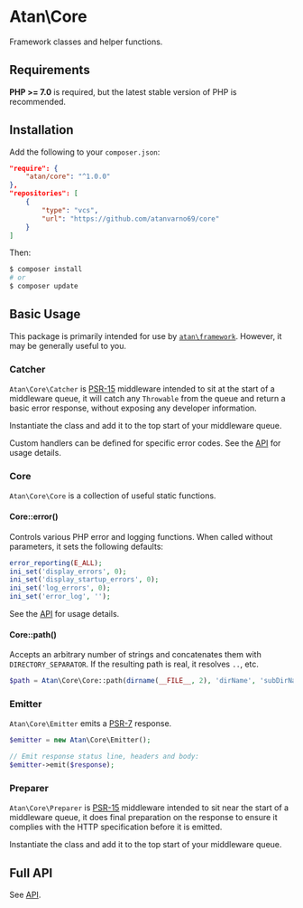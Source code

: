 # Atan\Core
Framework classes and helper functions.

## Requirements
**PHP >= 7.0** is required, but the latest stable version of PHP is recommended.

## Installation
Add the following to your `composer.json`:
```json
"require": {
    "atan/core": "^1.0.0"
},
"repositories": [
    {
        "type": "vcs",
        "url": "https://github.com/atanvarno69/core"
    }
]
```
Then:
```bash
$ composer install
# or
$ composer update
```

## Basic Usage
This package is primarily intended for use by [`atan\framework`](https://github.com/atanvarno69/framework/). However, it may be generally useful to you.

### Catcher
`Atan\Core\Catcher` is [PSR-15](http://www.php-fig.org/psr/psr-15/) middleware intended to sit at the start of a middleware queue, it will catch any `Throwable` from the queue and return a basic error response, without exposing any developer information.

Instantiate the class and add it to the top start of your middleware queue.

Custom handlers can be defined for specific error codes. See the [API](https://github.com/atanvarno69/core/blob/master/docs/Catcher.md) for usage details.

### Core
`Atan\Core\Core` is a collection of useful static functions.

#### Core::error()
Controls various PHP error and logging functions. When called without parameters, it sets the following defaults:
```php
error_reporting(E_ALL);
ini_set('display_errors', 0);
ini_set('display_startup_errors', 0);
ini_set('log_errors', 0);
ini_set('error_log', '');
```
See the [API](https://github.com/atanvarno69/core/blob/master/docs/Core.md#error) for usage details.

#### Core::path()
Accepts an arbitrary number of strings and concatenates them with `DIRECTORY_SEPARATOR`. If the resulting path is real, it resolves `..`, etc.
```php
$path = Atan\Core\Core::path(dirname(__FILE__, 2), 'dirName', 'subDirName', 'file.php');
```

### Emitter
`Atan\Core\Emitter` emits a [PSR-7](http://www.php-fig.org/psr/psr-7/) response.
```php
$emitter = new Atan\Core\Emitter();

// Emit response status line, headers and body:
$emitter->emit($response);
```

### Preparer
`Atan\Core\Preparer` is [PSR-15](http://www.php-fig.org/psr/psr-15/) middleware intended to sit near the start of a middleware queue, it does final preparation on the response to ensure it complies with the HTTP specification before it is emitted.

Instantiate the class and add it to the top start of your middleware queue.

## Full API
See [API](https://github.com/atanvarno69/core/blob/master/docs/API.md).
